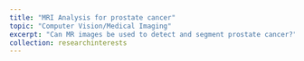 ```yaml
---
title: "MRI Analysis for prostate cancer"
topic: "Computer Vision/Medical Imaging"
excerpt: "Can MR images be used to detect and segment prostate cancer?"
collection: researchinterests
---
```


